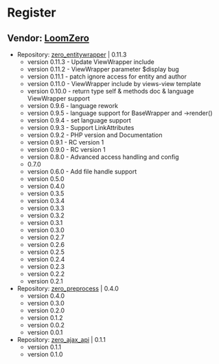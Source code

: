 # Register

## Vendor: [LoomZero](https://github.com/LoomZero?tab=repositories)

- Repository: [zero_entitywrapper](https://github.com/LoomZero/zero_entitywrapper) | 0.11.3
  - version 0.11.3 - Update ViewWrapper include
  - version 0.11.2 - ViewWrapper parameter $display bug
  - version 0.11.1 - patch ignore access for entity and author
  - version 0.11.0 - ViewWrapper include by views-view template
  - version 0.10.0 - return type self & methods doc & language ViewWrapper support
  - version 0.9.6 - language rework
  - version 0.9.5 - language support for BaseWrapper and ->render()
  - version 0.9.4 - set language support
  - version 0.9.3 - Support LinkAttributes
  - version 0.9.2 - PHP version and Documentation
  - version 0.9.1 - RC version 1
  - version 0.9.0 - RC version 1
  - version 0.8.0 - Advanced access handling and config
  - 0.7.0
  - version 0.6.0 - Add file handle support
  - version 0.5.0
  - version 0.4.0
  - version 0.3.5
  - version 0.3.4
  - version 0.3.3
  - version 0.3.2
  - version 0.3.1
  - version 0.3.0
  - version 0.2.7
  - version 0.2.6
  - version 0.2.5
  - version 0.2.4
  - version 0.2.3
  - version 0.2.2
  - version 0.2.1
- Repository: [zero_preprocess](https://github.com/LoomZero/zero_preprocess) | 0.4.0
  - version 0.4.0
  - version 0.3.0
  - version 0.2.0
  - version 0.1.2
  - version 0.0.2
  - version 0.0.1
- Repository: [zero_ajax_api](https://github.com/LoomZero/zero_ajax_api) | 0.1.1
  - version 0.1.1
  - version 0.1.0
